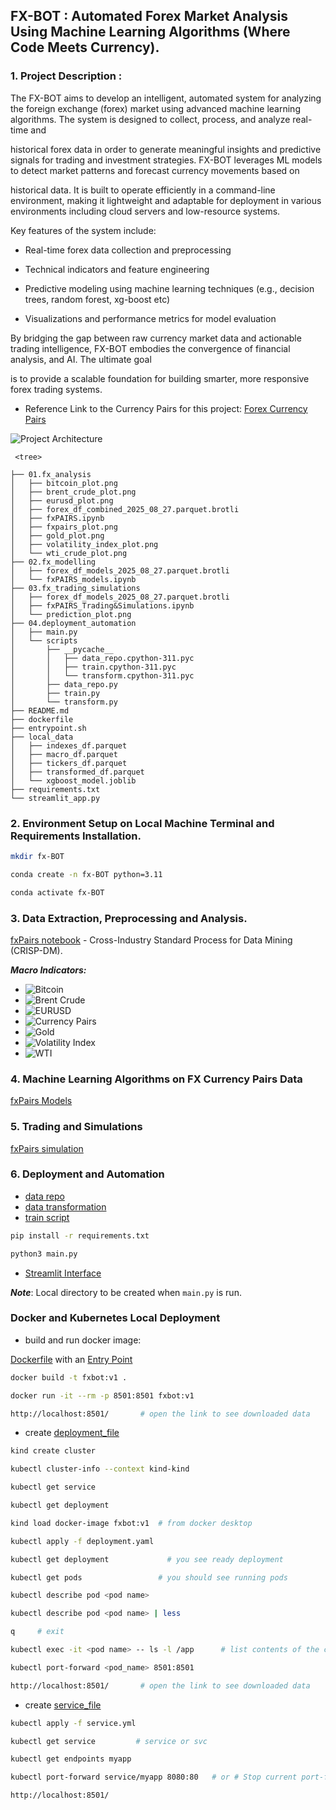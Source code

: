 ## FX-BOT : Automated Forex Market Analysis Using Machine Learning Algorithms (Where Code Meets Currency).

### 1. Project Description :

The FX-BOT aims to develop an intelligent, automated system for analyzing the foreign exchange (forex) market using advanced machine learning algorithms. The system is designed to collect, process, and analyze real-time and 

historical forex data in order to generate meaningful insights and predictive signals for trading and investment strategies. FX-BOT leverages ML models to detect market patterns and forecast currency movements based on 

historical data. It is built to operate efficiently in a command-line environment, making it lightweight and adaptable for deployment in various environments including cloud servers and low-resource systems.

Key features of the system include:

* Real-time forex data collection and preprocessing

* Technical indicators and feature engineering

* Predictive modeling using machine learning techniques (e.g., decision trees, random forest, xg-boost etc)

* Visualizations and performance metrics for model evaluation

By bridging the gap between raw currency market data and actionable trading intelligence, FX-BOT embodies the convergence of financial analysis, and AI. The ultimate goal 

is to provide a scalable foundation for building smarter, more responsive forex trading systems.

* Reference Link to the Currency Pairs for this project:
[Forex Currency Pairs](https://finance.yahoo.com/markets/currencies/)


![Project Architecture](diagram.svg)

```
 <tree>

├── 01.fx_analysis
│   ├── bitcoin_plot.png
│   ├── brent_crude_plot.png
│   ├── eurusd_plot.png
│   ├── forex_df_combined_2025_08_27.parquet.brotli
│   ├── fxPAIRS.ipynb
│   ├── fxpairs_plot.png
│   ├── gold_plot.png
│   ├── volatility_index_plot.png
│   └── wti_crude_plot.png
├── 02.fx_modelling
│   ├── forex_df_models_2025_08_27.parquet.brotli
│   └── fxPAIRS_models.ipynb
├── 03.fx_trading_simulations
│   ├── forex_df_models_2025_08_27.parquet.brotli
│   ├── fxPAIRS_Trading&Simulations.ipynb
│   └── prediction_plot.png
├── 04.deployment_automation
│   ├── main.py
│   └── scripts
│       ├── __pycache__
│       │   ├── data_repo.cpython-311.pyc
│       │   ├── train.cpython-311.pyc
│       │   └── transform.cpython-311.pyc
│       ├── data_repo.py
│       ├── train.py
│       └── transform.py
├── README.md
├── dockerfile
├── entrypoint.sh
├── local_data
│   ├── indexes_df.parquet
│   ├── macro_df.parquet
│   ├── tickers_df.parquet
│   ├── transformed_df.parquet
│   └── xgboost_model.joblib
├── requirements.txt
└── streamlit_app.py
```

### 2. Environment Setup on Local Machine Terminal and Requirements Installation.

```bash
mkdir fx-BOT

conda create -n fx-BOT python=3.11

conda activate fx-BOT
```

### 3. Data Extraction, Preprocessing and Analysis. 
[fxPairs notebook](01.fx_analysis/fxPAIRS.ipynb) - Cross-Industry Standard Process for Data Mining (CRISP-DM). 

***Macro Indicators:***

* ![Bitcoin](01.fx_analysis/bitcoin_plot.png)
* ![Brent Crude](01.fx_analysis/brent_crude_plot.png)
* ![EURUSD](01.fx_analysis/eurusd_plot.png)
* ![Currency Pairs](01.fx_analysis/fxpairs_plot.png)
* ![Gold](01.fx_analysis/gold_plot.png)
* ![Volatility Index](01.fx_analysis/volatility_index_plot.png)
* ![WTI](01.fx_analysis/wti_crude_plot.png)


### 4. Machine Learning Algorithms on FX Currency Pairs Data
[fxPairs Models](02.fx_modelling/fxPAIRS_models.ipynb)

### 5. Trading and Simulations
[fxPairs simulation](03.fx_trading_simulations/fxPAIRS_Trading&Simulations.ipynb)

### 6. Deployment and Automation
* [data repo](04.deployment_automation/scripts/data_repo.py)
* [data transformation](04.deployment_automation/scripts/transform.py)
* [train script](04.deployment_automation/scripts/train.py)

```bash
pip install -r requirements.txt

python3 main.py
```
* [Streamlit Interface](streamlit_app.py)

***Note***: Local directory to be created when ``main.py`` is run.

### Docker and Kubernetes Local Deployment

* build and run docker image:

[Dockerfile](04.deployment_automation/dockerfile) with an [Entry Point](04.deployment_automation/entrypoint.sh)

```bash
docker build -t fxbot:v1 .

docker run -it --rm -p 8501:8501 fxbot:v1    

http://localhost:8501/       # open the link to see downloaded data
```

* create [deployment_file](04.deployment_automation/deployment.yaml)

```bash
kind create cluster

kubectl cluster-info --context kind-kind

kubectl get service

kubectl get deployment

kind load docker-image fxbot:v1  # from docker desktop

kubectl apply -f deployment.yaml

kubectl get deployment             # you see ready deployment

kubectl get pods                 # you should see running pods

kubectl describe pod <pod name>

kubectl describe pod <pod name> | less

q     # exit 

kubectl exec -it <pod name> -- ls -l /app      # list contents of the container

kubectl port-forward <pod_name> 8501:8501

http://localhost:8501/       # open the link to see downloaded data
```

* create [service_file](04.deployment_automation/service.yml)

```bash
kubectl apply -f service.yml

kubectl get service         # service or svc

kubectl get endpoints myapp

kubectl port-forward service/myapp 8080:80   # or # Stop current port-forward with Ctrl+C, then: (kubectl port-forward <pod name> 8080:8501)

http://localhost:8501/
```

